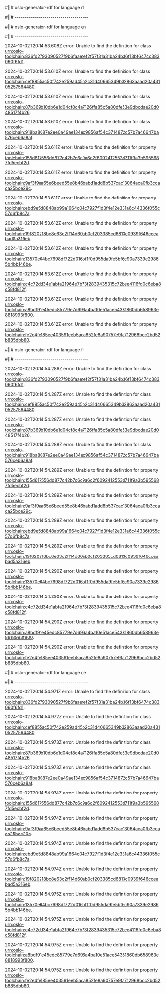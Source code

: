 #||# oslo-generator-rdf for language nl  

#||# -------------------------------------  

#||# oslo-generator-rdf for language en  

#||# -------------------------------------  

2024-10-02T20:14:53.608Z error: Unable to find the definition for class [urn:oslo-toolchain:836fd2793090527f9b6faaefef2f57f31a31ba24b36f13bf6474c383060f6fd1](all-Vrachtwagenparkeren.jsonld#L126).

2024-10-02T20:14:53.610Z error: Unable to find the definition for class [urn:oslo-toolchain:cef8855ac50f742e259ad45b2c31d40665349b32863aaad20a43105257564480](all-Vrachtwagenparkeren.jsonld#L161).

2024-10-02T20:14:53.610Z error: Unable to find the definition for class [urn:oslo-toolchain:87b369b10db6e1d04cf8c4a7126ffa85c5a80dfe53e9dbcdae20d048517f4b26](all-Vrachtwagenparkeren.jsonld#L250).

2024-10-02T20:14:53.610Z error: Unable to find the definition for class [urn:oslo-toolchain:918ba8087e2ee0a49ae134ec9856af54c3714872c57b7a46647ba576ceb6a8af](all-Vrachtwagenparkeren.jsonld#L302).

2024-10-02T20:14:53.611Z error: Unable to find the definition for property [urn:oslo-toolchain:155d617556dd877c42b7c6c9a6c2f6092412553d711f9a3b5955687fd5ecbf2d](all-Vrachtwagenparkeren.jsonld#L1177).

2024-10-02T20:14:53.611Z error: Unable to find the definition for property [urn:oslo-toolchain:9af3f9aa65e6beed55e8b46babd1add8b537cac13064aca0fb3ccaca25bce29c](all-Vrachtwagenparkeren.jsonld#L1220).

2024-10-02T20:14:53.611Z error: Unable to find the definition for property [urn:oslo-toolchain:ebd9e5d8848ab99a1664c04c7927f1d3f4e12e331a6c44336f055c57d6fb8c7a](all-Vrachtwagenparkeren.jsonld#L2241).

2024-10-02T20:14:53.612Z error: Unable to find the definition for property [urn:oslo-toolchain:19f820218bc8e63c2ff14d60ab0cf203385cd6813c0939f646cceabad5a316eb](all-Vrachtwagenparkeren.jsonld#L2284).

2024-10-02T20:14:53.612Z error: Unable to find the definition for property [urn:oslo-toolchain:13570e64bc7698df722d016bf1f0d955da9fe5bf6c90a7339e29865b4bb146be](all-Vrachtwagenparkeren.jsonld#L2339).

2024-10-02T20:14:53.612Z error: Unable to find the definition for property [urn:oslo-toolchain:c4c72dd34e1abfa21964e7b73f2839435315c72bee4116fd0c6eba8c58fd812f](all-Vrachtwagenparkeren.jsonld#L2437).

2024-10-02T20:14:53.612Z error: Unable to find the definition for property [urn:oslo-toolchain:a8bdf91e45edc85779e7d696a4ba10e51ace54381860db658963e8818993f800](all-Vrachtwagenparkeren.jsonld#L2480).

2024-10-02T20:14:53.612Z error: Unable to find the definition for property [urn:oslo-toolchain:fe2e4fe185ee403591eeb5ada852fe8a90757e9fa712968bcc2bd52b885dbb80](all-Vrachtwagenparkeren.jsonld#L5275).

#||# oslo-generator-rdf for language fr  

#||# -------------------------------------  

2024-10-02T20:14:54.286Z error: Unable to find the definition for class [urn:oslo-toolchain:836fd2793090527f9b6faaefef2f57f31a31ba24b36f13bf6474c383060f6fd1](all-Vrachtwagenparkeren.jsonld#L126).

2024-10-02T20:14:54.287Z error: Unable to find the definition for class [urn:oslo-toolchain:cef8855ac50f742e259ad45b2c31d40665349b32863aaad20a43105257564480](all-Vrachtwagenparkeren.jsonld#L161).

2024-10-02T20:14:54.287Z error: Unable to find the definition for class [urn:oslo-toolchain:87b369b10db6e1d04cf8c4a7126ffa85c5a80dfe53e9dbcdae20d048517f4b26](all-Vrachtwagenparkeren.jsonld#L250).

2024-10-02T20:14:54.288Z error: Unable to find the definition for class [urn:oslo-toolchain:918ba8087e2ee0a49ae134ec9856af54c3714872c57b7a46647ba576ceb6a8af](all-Vrachtwagenparkeren.jsonld#L302).

2024-10-02T20:14:54.289Z error: Unable to find the definition for property [urn:oslo-toolchain:155d617556dd877c42b7c6c9a6c2f6092412553d711f9a3b5955687fd5ecbf2d](all-Vrachtwagenparkeren.jsonld#L1177).

2024-10-02T20:14:54.289Z error: Unable to find the definition for property [urn:oslo-toolchain:9af3f9aa65e6beed55e8b46babd1add8b537cac13064aca0fb3ccaca25bce29c](all-Vrachtwagenparkeren.jsonld#L1220).

2024-10-02T20:14:54.289Z error: Unable to find the definition for property [urn:oslo-toolchain:ebd9e5d8848ab99a1664c04c7927f1d3f4e12e331a6c44336f055c57d6fb8c7a](all-Vrachtwagenparkeren.jsonld#L2241).

2024-10-02T20:14:54.289Z error: Unable to find the definition for property [urn:oslo-toolchain:19f820218bc8e63c2ff14d60ab0cf203385cd6813c0939f646cceabad5a316eb](all-Vrachtwagenparkeren.jsonld#L2284).

2024-10-02T20:14:54.290Z error: Unable to find the definition for property [urn:oslo-toolchain:13570e64bc7698df722d016bf1f0d955da9fe5bf6c90a7339e29865b4bb146be](all-Vrachtwagenparkeren.jsonld#L2339).

2024-10-02T20:14:54.290Z error: Unable to find the definition for property [urn:oslo-toolchain:c4c72dd34e1abfa21964e7b73f2839435315c72bee4116fd0c6eba8c58fd812f](all-Vrachtwagenparkeren.jsonld#L2437).

2024-10-02T20:14:54.290Z error: Unable to find the definition for property [urn:oslo-toolchain:a8bdf91e45edc85779e7d696a4ba10e51ace54381860db658963e8818993f800](all-Vrachtwagenparkeren.jsonld#L2480).

2024-10-02T20:14:54.290Z error: Unable to find the definition for property [urn:oslo-toolchain:fe2e4fe185ee403591eeb5ada852fe8a90757e9fa712968bcc2bd52b885dbb80](all-Vrachtwagenparkeren.jsonld#L5275).

#||# oslo-generator-rdf for language de  

#||# -------------------------------------  

2024-10-02T20:14:54.971Z error: Unable to find the definition for class [urn:oslo-toolchain:836fd2793090527f9b6faaefef2f57f31a31ba24b36f13bf6474c383060f6fd1](all-Vrachtwagenparkeren.jsonld#L126).

2024-10-02T20:14:54.972Z error: Unable to find the definition for class [urn:oslo-toolchain:cef8855ac50f742e259ad45b2c31d40665349b32863aaad20a43105257564480](all-Vrachtwagenparkeren.jsonld#L161).

2024-10-02T20:14:54.973Z error: Unable to find the definition for class [urn:oslo-toolchain:87b369b10db6e1d04cf8c4a7126ffa85c5a80dfe53e9dbcdae20d048517f4b26](all-Vrachtwagenparkeren.jsonld#L250).

2024-10-02T20:14:54.973Z error: Unable to find the definition for class [urn:oslo-toolchain:918ba8087e2ee0a49ae134ec9856af54c3714872c57b7a46647ba576ceb6a8af](all-Vrachtwagenparkeren.jsonld#L302).

2024-10-02T20:14:54.974Z error: Unable to find the definition for property [urn:oslo-toolchain:155d617556dd877c42b7c6c9a6c2f6092412553d711f9a3b5955687fd5ecbf2d](all-Vrachtwagenparkeren.jsonld#L1177).

2024-10-02T20:14:54.974Z error: Unable to find the definition for property [urn:oslo-toolchain:9af3f9aa65e6beed55e8b46babd1add8b537cac13064aca0fb3ccaca25bce29c](all-Vrachtwagenparkeren.jsonld#L1220).

2024-10-02T20:14:54.974Z error: Unable to find the definition for property [urn:oslo-toolchain:ebd9e5d8848ab99a1664c04c7927f1d3f4e12e331a6c44336f055c57d6fb8c7a](all-Vrachtwagenparkeren.jsonld#L2241).

2024-10-02T20:14:54.974Z error: Unable to find the definition for property [urn:oslo-toolchain:19f820218bc8e63c2ff14d60ab0cf203385cd6813c0939f646cceabad5a316eb](all-Vrachtwagenparkeren.jsonld#L2284).

2024-10-02T20:14:54.975Z error: Unable to find the definition for property [urn:oslo-toolchain:13570e64bc7698df722d016bf1f0d955da9fe5bf6c90a7339e29865b4bb146be](all-Vrachtwagenparkeren.jsonld#L2339).

2024-10-02T20:14:54.975Z error: Unable to find the definition for property [urn:oslo-toolchain:c4c72dd34e1abfa21964e7b73f2839435315c72bee4116fd0c6eba8c58fd812f](all-Vrachtwagenparkeren.jsonld#L2437).

2024-10-02T20:14:54.975Z error: Unable to find the definition for property [urn:oslo-toolchain:a8bdf91e45edc85779e7d696a4ba10e51ace54381860db658963e8818993f800](all-Vrachtwagenparkeren.jsonld#L2480).

2024-10-02T20:14:54.975Z error: Unable to find the definition for property [urn:oslo-toolchain:fe2e4fe185ee403591eeb5ada852fe8a90757e9fa712968bcc2bd52b885dbb80](all-Vrachtwagenparkeren.jsonld#L5275).

